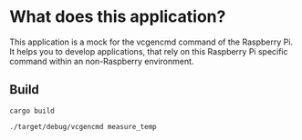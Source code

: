 # What does this application?

This application is a mock for the vcgencmd command of the Raspberry Pi. It helps you to develop applications, that rely on this Raspberry Pi specific command within an non-Raspberry environment. 


## Build

    cargo build

    ./target/debug/vcgencmd measure_temp

